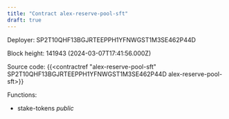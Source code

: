 ```yaml
---
title: "Contract alex-reserve-pool-sft"
draft: true
---
```

Deployer: SP2T10QHF13BGJRTEEPPH1YFNWGST1M3SE462P44D


 



Block height: 141943 (2024-03-07T17:41:56.000Z)

Source code: {{<contractref "alex-reserve-pool-sft" SP2T10QHF13BGJRTEEPPH1YFNWGST1M3SE462P44D alex-reserve-pool-sft>}}

Functions:

* stake-tokens _public_
